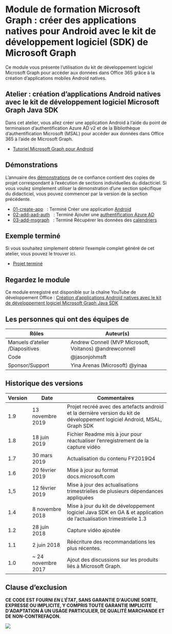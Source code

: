 # <a name="module-de-formation-microsoft-graph-crer-des-applications-natives-pour-android-avec-le-kit-de-dveloppement-logiciel-sdk-de-microsoft-graph"></a>Module de formation Microsoft Graph : créer des applications natives pour Android avec le kit de développement logiciel (SDK) de Microsoft Graph

Ce module vous présente l’utilisation du kit de développement logiciel Microsoft Graph pour accéder aux données dans Office 365 grâce à la création d’applications mobiles Android natives.

## <a name="atelier-cration-dapplications-android-natives-avec-le-kit-de-dveloppement-logiciel-microsoftgraph-java-sdk"></a>Atelier : création d’applications Android natives avec le kit de développement logiciel Microsoft Graph Java SDK

Dans cet atelier, vous allez créer une application Android à l’aide du point de terminaison d’authentification Azure AD v2 et de la Bibliothèque d’authentification Microsoft (MSAL) pour accéder aux données dans Office 365 à l’aide de Microsoft Graph.

- [Tutoriel Microsoft Graph pour Android](https://docs.microsoft.com/graph/tutorials/android)

## <a name="dmonstrations"></a>Démonstrations

L’annuaire des [démonstrations](./demos) de ce confiance contient des copies de projet correspondant à l’exécution de sections individuelles du didacticiel. Si vous voulez simplement utiliser la démonstration d’une section spécifique du didacticiel, vous pouvez commencer par la version de la section précédente.

- [01-create-app](demos/01-create-app)   : Terminé Créer une application [Android](https://docs.microsoft.com/graph/tutorials/android?tutorial-step=1)
- [02-add-aad-auth](demos/02-add-aad-auth)   : Terminé Ajouter une [authentification Azure AD](https://docs.microsoft.com/graph/tutorials/android?tutorial-step=3)
- [03-add-msgraph](demos/03-add-msgraph)   : Terminé Récupérer les données des [calendriers](https://docs.microsoft.com/graph/tutorials/android?tutorial-step=4)

## <a name="exemple-termin"></a>Exemple terminé

Si vous souhaitez simplement obtenir l’exemple complet généré de cet atelier, vous pouvez le trouver ici.

- [Projet terminé](demos/03-add-msgraph)

## <a name="regardez-le-module"></a>Regardez le module

Ce module enregistré est disponible sur la chaîne YouTube de développement Office : [Création d’applications Android natives avec le kit de développement logiciel Microsoft Graph Java SDK](https://youtu.be/BLmOmv4FSsQ)

## <a name="contributeurs"></a>Les personnes qui ont des équipes de

| Rôles | Auteur(s) |
| -------------------- | ------------------------------------------------------- |
| Manuels d’atelier /Diapositives | Andrew Connell (MVP Microsoft, Voitanos) @andrewconnell |
| Code | @jasonjohmsft |
| Sponsor/Support | Yina Arenas (Microsoft) @yinaa |

## <a name="historique-des-versions"></a>Historique des versions

| Version | Date | Commentaires |
| ------- | ------------------ | -------------------------------------------------------------------------- |
| 1.9 | 13 novembre 2019 | Projet recréé avec des artefacts android et la dernière version du kit de développement logiciel Android, MSAL, Graph SDK |
| 1.8 | 18 juin 2019 | Fichier Readme mis à jour pour réactualiser l’enregistrement de la capture vidéo |
| 1.7 | 30 mars 2019 | Actualisation du contenu FY2019Q4 |
| 1.6 | 20 février 2019 | Mise à jour au format docs.microsoft.com |
| 1,5 | 12 février 2019 | Mise à jour des actualisations trimestrielles de plusieurs dépendances appliquées |
| 1.4 | 8 novembre 2018 | Mise à jour du kit de développement logiciel Java SDK en GA & et application de l’actualisation trimestrielle 1.3 | 12 septembre 2018 | Remplacement du kit de développement logiciel Graph Android avec Graph Kit de développement logiciel Java & application de l’actualisation trimestrielle |
| 1.2 | 28 juin 2018 | Capture vidéo ajoutée |
| 1.1 | 2 juin 2018 | Réécriture des recommandations les plus récentes. |
| 1.0 | ~ 24 novembre 2017 | Ajout des discussions sur les produits liés à Microsoft Graph. |

## <a name="clause-dexclusion"></a>Clause d’exclusion

**CE CODE EST FOURNI _EN L'ÉTAT_, SANS GARANTIE D'AUCUNE SORTE, EXPRESSE OU IMPLICITE, Y COMPRIS TOUTE GARANTIE IMPLICITE D'ADAPTATION À UN USAGE PARTICULIER, DE QUALITÉ MARCHANDE ET DE NON-CONTREFAÇON.**

<!-- markdownlint-disable MD033 -->
<img src="https://telemetry.sharepointpnp.com/msgraph-training-android" />
